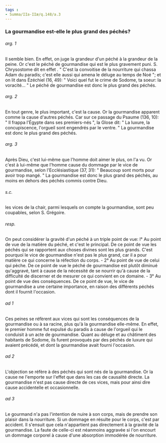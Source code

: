 ```yaml
---
tags : 
- Summa/IIa-IIæ/q.148/a.3
---
```


### La gourmandise est-elle le plus grand des péchés?

###### arg. 1
Il semble bien. En effet, on juge la grandeur d'un péché à la grandeur de la peine. Or c'est le péché de gourmandise qui est le plus gravement puni. S. Chrysostome dit en effet . " C'est la convoitise de la nourriture qui chassa Adam du paradis; c'est elle aussi qui amena le déluge au temps de Noé "; et on lit dans Ézéchiel (16, 49): " Voici quel fut le crime de Sodome, ta soeur: la voracité... " Le péché de gourmandise est donc le plus grand des péchés. 

###### arg. 2
En tout genre, le plus important, c'est la cause. Or la gourmandise apparent comme la cause d'autres péchés. Car sur ce passage du Psaume (136, 10): " Il frappa l'Égypte dans ses premiers-nés ", la Glose dit: " La luxure, la concupiscence, l'orgueil sont engendrés par le ventre. " La gourmandise est donc le plus grand des péchés. 

###### arg. 3
Après Dieu, c'est lui-même que l'homme doit aimer le plus, on l'a vu. Or c'est à lui-même que l'homme cause du dommage par le vice de gourmandise, selon l'Ecclésiastique (37, 31): " Beaucoup sont morts pour avoir trop mangé. " La gourmandise est donc le plus grand des péchés, au moins en dehors des péchés commis contre Dieu. 

###### s.c.
les vices de la chair, parmi lesquels on compte la gourmandise, sont peu coupables, selon S. Grégoire. 

###### resp.
On peut considérer la gravité d'un péché à un triple point de vue: l° Au point de vue de la matière du péché, et c'est le principal. De ce point de vue les péchés qui se rapportent aux choses divines sont les plus grands. C'est pourquoi le vice de gourmandise n'est pas le plus grand, car il a pour matière ce qui concerne la réfection du corps. - 2° Au point de vue de celui qui pèche. De ce point de vue le péché de gourmandise est plutôt diminué qu'aggravé, tant à cause de la nécessité de se nourrir qu'à cause de la difficulté de discerner et de mesurer ce qui convient en ce domaine. - 3° Au point de vue des conséquences. De ce point de vue, le vice de gourmandise a une certaine importance, en raison des différents péchés dont il fournit l'occasion. 

###### ad 1
Ces peines se réfèrent aux vices qui sont les conséquences de la gourmandise ou à sa racine, plus qu'à la gourmandise elle-même. En effet, le premier homme fut expulsé du paradis à cause de l'orgueil qui le conduisit à un acte de gourmandise. Quant au déluge et au châtiment des habitants de Sodome, ils furent provoqués par des péchés de luxure qui avaient précédé, et dont la gourmandise avait fourni l'occasion. 

###### ad 2
L'objection se réfère à des péchés qui sont nés de la gourmandise. Or la cause ne l'emporte sur l'effet que dans les cas de causalité directe. La gourmandise n'est pas cause directe de ces vices, mais pour ainsi dire cause accidentelle et occasionnelle. 

###### ad 3
Le gourmand n'a pas l'intention de nuire à son corps, mais de prendre son plaisir dans la nourriture. Si un dommage en résulte pour le corps, c'est par accident. Il s'ensuit que cela n'appartient pas directement à la gravité de la gourmandise. La faute de celle-ci est néanmoins aggravée si l'on encourt un dommage corporel à cause d'une absorption immodérée de nourriture. 

